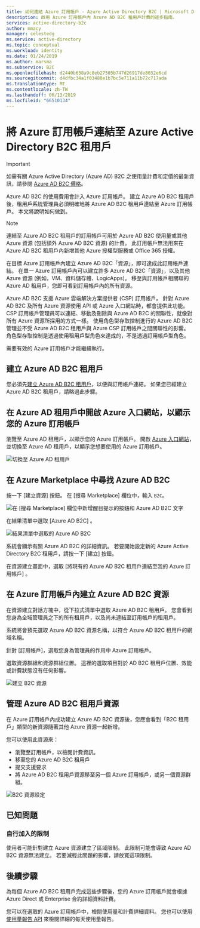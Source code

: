 ```yaml
---
title: 如何連結 Azure 訂用帳戶 - Azure Active Directory B2C | Microsoft Docs
description: 啟用 Azure 訂用帳戶內 Azure AD B2C 租用戶計費的逐步指南。
services: active-directory-b2c
author: mmacy
manager: celestedg
ms.service: active-directory
ms.topic: conceptual
ms.workload: identity
ms.date: 01/24/2019
ms.author: marsma
ms.subservice: B2C
ms.openlocfilehash: d2440b638a9c8eb27505b747d26917de8032e6cd
ms.sourcegitcommit: d4dfbc34a1f03488e1b7bc5e711a11b72c717ada
ms.translationtype: MT
ms.contentlocale: zh-TW
ms.lasthandoff: 06/13/2019
ms.locfileid: "66510134"
---
```

# <a name="link-an-azure-subscription-to-an-azure-active-directory-b2c-tenant"></a>將 Azure 訂用帳戶連結至 Azure Active Directory B2C 租用戶

> [!IMPORTANT]
> 如需有關 Azure Active Directory (Azure AD) B2C 之使用量計費和定價的最新資訊，請參閱 [Azure AD B2C 價格](https://azure.microsoft.com/pricing/details/active-directory-b2c/)。

Azure AD B2C 的使用費用會計入 Azure 訂用帳戶。 建立 Azure AD B2C 租用戶後，租用戶系統管理員必須明確地將 Azure AD B2C 租用戶連結至 Azure 訂用帳戶。 本文將說明如何做到。

> [!NOTE]
> 連結至 Azure AD B2C 租用戶的訂用帳戶可用於 Azure AD B2C 使用量或其他 Azure 資源 (包括額外 Azure AD B2C 資源) 的計費。  此訂用帳戶無法用來在 Azure AD B2C 租用戶內新增其他 Azure 授權型服務或 Office 365 授權。

在目標 Azure 訂用帳戶內建立 Azure AD B2C「資源」，即可達成此訂用帳戶連結。 在單一 Azure 訂用帳戶內可以建立許多 Azure AD B2C「資源」，以及其他 Azure 資源 (例如，VM、資料儲存體、LogicApps)。 移至與訂用帳戶相關聯的 Azure AD 租用戶，您即可看到訂用帳戶內的所有資源。

Azure AD B2C 支援 Azure 雲端解決方案提供者 (CSP) 訂用帳戶。 針對 Azure AD B2C 及所有 Azure 資源使用 API 或 Azure 入口網站時，都會提供此功能。 CSP 訂用帳戶管理員可以連結、移動及刪除與 Azure AD B2C 的關聯性，就像對所有 Azure 資源所採用的方式一樣。 使用角色型存取控制進行的 Azure AD B2C 管理並不受 Azure AD B2C 租用戶與 Azure CSP 訂用帳戶之間關聯性的影響。 角色型存取控制是透過使用租用戶型角色來達成的，不是透過訂用帳戶型角色。

需要有效的 Azure 訂用帳戶才能繼續執行。

## <a name="create-an-azure-ad-b2c-tenant"></a>建立 Azure AD B2C 租用戶

您必須先[建立 Azure AD B2C 租用戶](active-directory-b2c-get-started.md)，以便與訂用帳戶連結。 如果您已經建立 Azure AD B2C 租用戶，請略過此步驟。

## <a name="open-azure-portal-in-the-azure-ad-tenant-that-shows-your-azure-subscription"></a>在 Azure AD 租用戶中開啟 Azure 入口網站，以顯示您的 Azure 訂用帳戶

瀏覽至 Azure AD 租用戶，以顯示您的 Azure 訂用帳戶。 開啟 [Azure 入口網站](https://portal.azure.com)，並切換至 Azure AD 租用戶，以顯示您想要使用的 Azure 訂用帳戶。

![切換至 Azure AD 租用戶](./media/active-directory-b2c-how-to-enable-billing/SelectAzureADTenant.png)

## <a name="find-azure-ad-b2c-in-the-azure-marketplace"></a>在 Azure Marketplace 中尋找 Azure AD B2C

按一下 [建立資源]  按鈕。 在 [搜尋 Marketplace]  欄位中，輸入 `B2C`。

![在 [搜尋 Marketplace] 欄位中新增醒目提示的按鈕和 Azure AD B2C 文字](../../includes/media/active-directory-b2c-create-tenant/find-azure-ad-b2c.png)

在結果清單中選取 [Azure AD B2C]  。

![結果清單中選取的 Azure AD B2C](../../includes/media/active-directory-b2c-create-tenant/find-azure-ad-b2c-result.png)

系統會顯示有關 Azure AD B2C 的詳細資訊。 若要開始設定新的 Azure Active Directory B2C 租用戶，請按一下 [建立]  按鈕。

在資源建立畫面中，選取 [將現有的 Azure AD B2C 租用戶連結至我的 Azure 訂用帳戶]  。

## <a name="create-an-azure-ad-b2c-resource-within-the-azure-subscription"></a>在 Azure 訂用帳戶內建立 Azure AD B2C 資源

在資源建立對話方塊中，從下拉式清單中選取 Azure AD B2C 租用戶。 您會看到您身為全域管理員之下的所有租用戶，以及尚未連結至訂用帳戶的租用戶。

系統將會預先選取 Azure AD B2C 資源名稱，以符合 Azure AD B2C 租用戶的網域名稱。

針對 [訂用帳戶]，選取您身為管理員的作用中 Azure 訂用帳戶。

選取資源群組和資源群組位置。 這裡的選取項目對於 AD B2C 租用戶位置、效能或計費狀態沒有任何影響。

![建立 B2C 資源](./media/active-directory-b2c-how-to-enable-billing/createresourceb2c.png)

## <a name="manage-your-azure-ad-b2c-tenant-resources"></a>管理 Azure AD B2C 租用戶資源

在 Azure 訂用帳戶內成功建立 Azure AD B2C 資源後，您應會看到「B2C 租用戶」類型的新資源隨著其他 Azure 資源一起新增。

您可以使用此資源來：

- 瀏覽至訂用帳戶，以檢閱計費資訊。
- 移至您的 Azure AD B2C 租用戶
- 提交支援要求
- 將 Azure AD B2C 租用戶資源移至另一個 Azure 訂用帳戶，或另一個資源群組。

![B2C 資源設定](./media/active-directory-b2c-how-to-enable-billing/b2cresourcesettings.png)

## <a name="known-issues"></a>已知問題

### <a name="self-imposed-restrictions"></a>自行加入的限制

使用者可能針對建立 Azure 資源建立了區域限制。 此限制可能會導致 Azure AD B2C 資源無法建立。 若要減輕此問題的影響，請放寬這項限制。

## <a name="next-steps"></a>後續步驟

為每個 Azure AD B2C 租用戶完成這些步驟後，您的 Azure 訂用帳戶就會根據 Azure Direct 或 Enterprise 合約詳細資料計費。

您可以在選取的 Azure 訂用帳戶中，檢閱使用量和計費詳細資料。 您也可以使用[使用量報告 API](active-directory-b2c-reference-usage-reporting-api.md) 來檢閱詳細的每天使用量報告。
